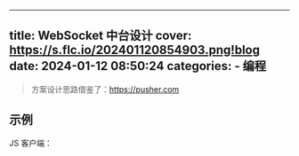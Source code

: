 ----
title: WebSocket 中台设计
cover: https://s.flc.io/202401120854903.png!blog
date: 2024-01-12 08:50:24
categories: 
    - 编程
----

> 方案设计思路借鉴了：https://pusher.com

## 示例

JS 客户端：

```js

